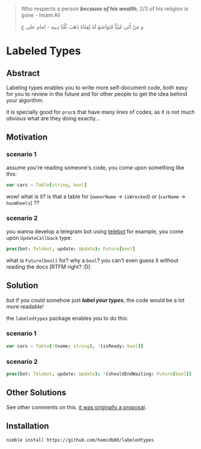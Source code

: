 > Who respects a person ***because of his wealth***, 2/3 of his religion is gone - Imam Ali
> 
> وَ مَنْ أَتَى غَنِيّاً فَتَوَاضَعَ لَهُ لِغِنَاهُ ذَهَبَ ثُلُثَا دِينِهِ - امام علی ع

# Labeled Types
## Abstract

Labeling types enables you to write more self-document code, both easy for you to review in the future and for other people to get the idea behind your algorithm.

it is specially good for `proc`s that have many lines of codes; as it is not much obvious what are they doing exactly...

## Motivation

### scenario 1
assume you're reading someone's code, you come upon something like this:

```nim
var cars = Table[string, bool]
```

wow! what is it? is that a table for (`ownerName` -> `isWrecked`) or (`carName` -> `hasWheels`) ??

### scenario 2

you wanna develop a telegram bot using [telebot](https://github.com/ba0f3/telebot.nim/) for example, you come upon `UpdateCallback` type:

```nim
proc(bot: Telebot, update: Update): Future[bool] 
```

what is `Future[bool]` for? why a `bool`? you can't even guess it without reading the docs [RTFM right? :D]


## Solution
but if you could somehow just **_label your types_**, the code would be a lot more readable!

the `labeledtypes` package enables you to do this:

### scenario 1
```nim
var cars = Table[!(name: string), !(isReady: bool)]
```

### scenario 2
```nim
proc(bot: Telebot, update: Update): !(shouldEndWaiting: Future[bool])
```

## Other Solutions
See other comments on this. [it was originally a proposal](https://github.com/nim-lang/RFCs/issues/507).

## Installation
```
nimble install https://github.com/hamidb80/labeledtypes
```